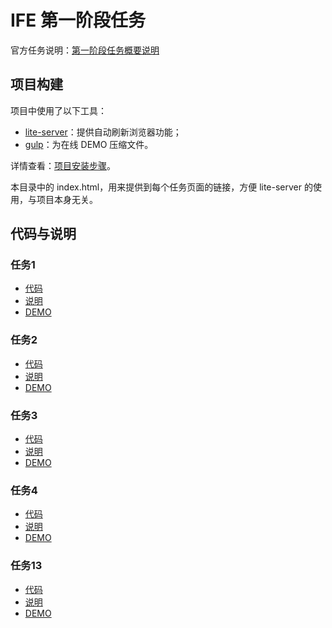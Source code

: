 # IFE 第一阶段任务
官方任务说明：[第一阶段任务概要说明](http://mp.weixin.qq.com/s?__biz=MzA4MjUyNjY3Nw==&mid=401956006&idx=1&sn=bbf72ea5c17894c3a5423d8b3bdb7d9a#rd)

## 项目构建
项目中使用了以下工具：
- [lite-server](https://github.com/johnpapa/lite-server)：提供自动刷新浏览器功能；
- [gulp](https://github.com/gulpjs/gulp)：为在线 DEMO 压缩文件。

详情查看：[项目安装步骤](./项目安装步骤.md)。

本目录中的 index.html，用来提供到每个任务页面的链接，方便 lite-server 的使用，与项目本身无关。

## 代码与说明
### 任务1
- [代码](./task_1_1/index.html)
- [说明](./task_1_1/README.md)
- [DEMO](http://yanisj.github.io/ife-missions/task-1-1/index.html)

### 任务2
- [代码](./task_1_2/)
- [说明](./task_1_2/README.md)
- [DEMO](http://yanisj.github.io/ife-missions/task-1-2/index.html)
 
### 任务3
- [代码](./task_1_3/)
- [说明](./task_1_3/README.md)
- [DEMO](http://yanisj.github.io/ife-missions/task-1-3/index.html)

### 任务4
- [代码](./task_1_4/)
- [说明](./task_1_4/README.md)
- [DEMO](http://yanisj.github.io/ife-missions/task-1-4/index.html)

### 任务13
- [代码](./task_1_13/)
- [说明](./task_1_13/README.md)
- [DEMO](http://yanisj.github.io/ife-missions/task-1-13/index.html)